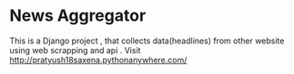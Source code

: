 # News Aggregator 
This is a Django project , that collects data(headlines) from other website using web scrapping and api .
Visit http://pratyush18saxena.pythonanywhere.com/
